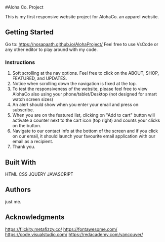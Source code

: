 #Aloha Co. Project

This is my first responsive website project for AlohaCo. an apparel website. 

## Getting Started

Go to: https://nosapaath.github.io/AlohaProject/
Feel free to use VsCode or any other editor to play around with my code.  


### Instructions

1. Soft scrolling at the nav options. Feel free to click on the ABOUT, SHOP, FEATURED, and UPDATES. 
2. Notice when scrolling down the navigation is fixed at the top. 
3. To test the responsiveness of the website, please feel free to view AlohaCo also using your phone/tablet/Desktop (not designed for smart watch screen sizes)
4. An alert should show when you enter your email and press on subscribe. 
5. When you are on the featured list, clicking on "Add to cart" button will activate a counter next to the cart icon (top right) and counts your clicks on the button. 
6. Navigate to our contact info at the bottom of the screen and if you click on our email, it should launch your favourite email application with our email as a recipient. 
7. Thank you. 

## Built With

HTML
CSS
JQUERY
JAVASCRIPT 

## Authors

just me. 

## Acknowledgments

https://flickity.metafizzy.co/
https://fontawesome.com/
https://code.visualstudio.com/
https://redacademy.com/vancouver/

